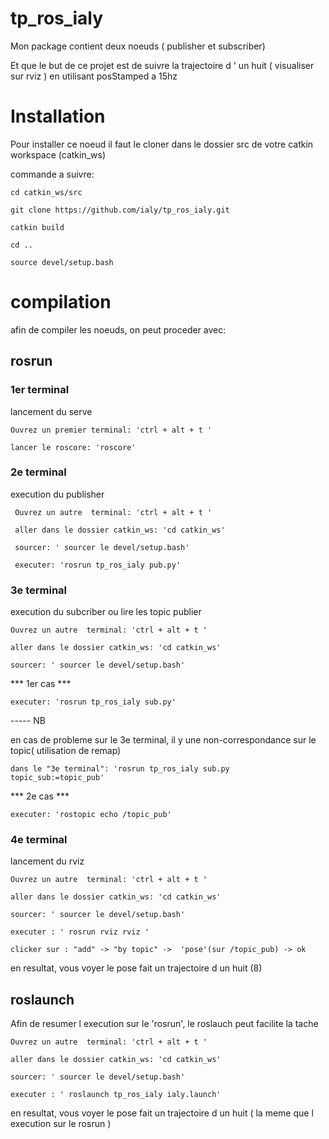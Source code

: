 # tp_ros_ialy


Mon package contient deux noeuds ( publisher et subscriber)

Et que le but de ce projet est de suivre la trajectoire d ' un huit ( visualiser sur rviz ) en utilisant posStamped a 15hz

# Installation

Pour installer ce noeud il faut le cloner dans le dossier src de votre catkin workspace (catkin_ws)

commande a suivre:


 	cd catkin_ws/src
 	
 	git clone https://github.com/ialy/tp_ros_ialy.git
 	
 	catkin build
 	
	cd ..
	
	source devel/setup.bash
	

# compilation

afin de compiler les noeuds, on peut proceder avec:
	
	
 ## rosrun
 
 
 
 ### 1er terminal 
 
 lancement du serve
 
 
 
	Ouvrez un premier terminal: 'ctrl + alt + t ' 

	lancer le roscore: 'roscore'






 ### 2e terminal 
 
 execution du publisher
 
 

	 Ouvrez un autre  terminal: 'ctrl + alt + t ' 
 
	 aller dans le dossier catkin_ws: 'cd catkin_ws'

	 sourcer: ' sourcer le devel/setup.bash'
	 
 	 executer: 'rosrun tp_ros_ialy pub.py'






 ### 3e terminal 
 
  execution du subcriber ou lire les topic publier 
 

 
 	Ouvrez un autre  terminal: 'ctrl + alt + t ' 
  
	aller dans le dossier catkin_ws: 'cd catkin_ws'
  
	sourcer: ' sourcer le devel/setup.bash'
	

 
 
 *** 1er cas ***



	executer: 'rosrun tp_ros_ialy sub.py'




 ----- NB 

en cas de probleme sur le 3e terminal, il y une non-correspondance sur le topic( utilisation de remap)



	dans le "3e terminal": 'rosrun tp_ros_ialy sub.py topic_sub:=topic_pub'




  *** 2e cas ***
 
 
	executer: 'rostopic echo /topic_pub'





 ### 4e terminal 
 
 
  lancement du rviz
 

 
	Ouvrez un autre  terminal: 'ctrl + alt + t ' 
 
	aller dans le dossier catkin_ws: 'cd catkin_ws'
 
	sourcer: ' sourcer le devel/setup.bash'
 
	executer : ' rosrun rviz rviz '
  
	clicker sur : "add" -> "by topic" ->  'pose'(sur /topic_pub) -> ok
  
  
  
  en resultat, vous voyer le pose fait un trajectoire d un huit (8)
  
 
 
 
 
 
 ## roslaunch

Afin de resumer l execution sur le 'rosrun', le roslauch peut facilite  la tache 



  	Ouvrez un autre  terminal: 'ctrl + alt + t ' 
  
 	aller dans le dossier catkin_ws: 'cd catkin_ws'
  
	sourcer: ' sourcer le devel/setup.bash'

	executer : ' roslaunch tp_ros_ialy ialy.launch'



  en resultat, vous voyer le pose fait un trajectoire d un huit ( la meme que l execution sur le rosrun )
  
  
